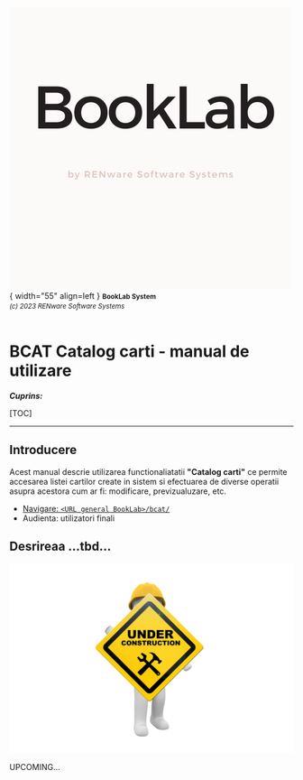 ![booklab_logo](../pictures/booklab_logo.png){ width="55" align=left }
<small markdown>**BookLab System**<br>
*(c) 2023 RENware Software Systems*
</small><br><br>



# BCAT Catalog carti - manual de utilizare


***Cuprins:***

[TOC]

***

## Introducere

Acest manual descrie utilizarea functionaliatatii **"Catalog carti"** ce permite accesarea listei cartilor create in sistem si efectuarea de diverse operatii asupra acestora cum ar fi: modificare, previzualuzare, etc.

* [Navigare: `<URL general BookLab>/bcat/`](bcat/)
* Audienta: utilizatori finali





## Desrireaa ...tbd... <!--#TODO-->




<!-- -#TODO ...Under construction page... -->

![wip page](../pictures/under_maintenance.png)

UPCOMING...


